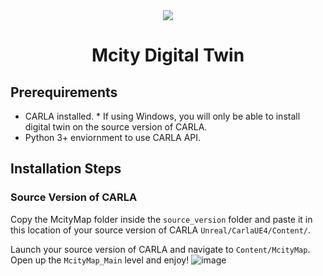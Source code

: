 <div align="center">
  <a href="https://mcity.umich.edu/">
    <!--     ![mcity_logo](https://github.com/user-attachments/assets/fab191e1-1047-488e-bd36-9298c67a6236) -->
    <img style="max-width=50% !important;" src="https://github.com/user-attachments/assets/fab191e1-1047-488e-bd36-9298c67a6236">
  </a>
</div>
<h1 align="center">
  Mcity Digital Twin
</h1>

## Prerequirements

- CARLA installed. * If using Windows, you will only be able to install digital twin on the source version of CARLA.
- Python 3+ enviornment to use CARLA API.

## Installation Steps
### Source Version of CARLA
Copy the McityMap folder inside the `source_version` folder and paste it in this location of your source version of CARLA `Unreal/CarlaUE4/Content/`.

Launch your source version of CARLA and navigate to `Content/McityMap`. Open up the `McityMap_Main` level and enjoy!
![image](https://github.com/user-attachments/assets/31943806-56c8-43bb-9efc-12c8731f056f)
